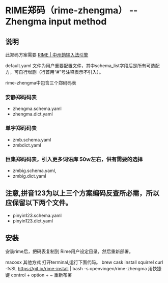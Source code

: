 # RIME郑码（rime-zhengma） -- Zhengma input method


## 说明
此郑码方案需要 [RIME | 中州韵输入法引擎](https://rime.im/)

default.yaml 文件为用户重要配置文件，其中schema_list字段后是所有可选配方，可自行增删（行首用“#”号注释表示不引入）。

rime-zhengma中包含三个郑码码表
### 安静郑码码表
- zhengma.schema.yaml
- zhengma.dict.yaml 
### 单字郑码码表
- zmb.schema.yaml
- zmbdict.yaml
### 巨集郑码码表，引入更多词语库 50w左右，供有需要的选择
- zmbig.schema.yaml,
- zmbig.dict.yaml

## 注意,拼音123为以上三个方案编码反查所必需，所以应保留以下两个文件。
- pinyin123.schema.yaml
- pinyin123.dict.yaml


## 安裝
安装rime后，把码表复制到 Rime用户设定目录，然后重新部署。

  macosx 其他方式 
     打开terminal,运行下面代码。
     brew cask install squirrel
     curl -fsSL https://git.io/rime-install | bash -s openvingen/rime-zhengma
     用快捷键 control + option + ~ 重新布署
